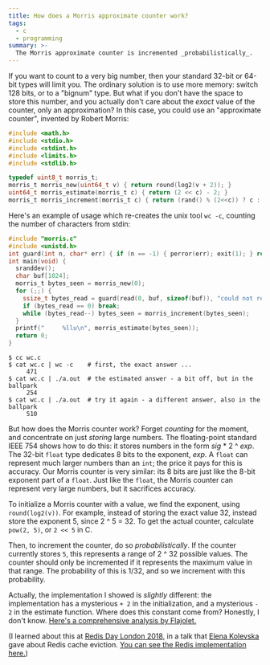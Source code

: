 ```yaml
---
title: How does a Morris approximate counter work?
tags:
  - c
  - programming
summary: >-
  The Morris approximate counter is incremented _probabilistically_.
---
```


If you want to count to a very big number,
then your standard 32-bit or 64-bit types
will limit you.
The ordinary solution is to use more memory:
switch 128 bits, or to a "bignum" type.
But what if you don't have the space to store this number,
and you actually don't care about the _exact_ value of the counter,
only an approximation?
In this case,
you could use an "approximate counter", invented by Robert Morris:

```c
#include <math.h>
#include <stdio.h>
#include <stdint.h>
#include <limits.h>
#include <stdlib.h>

typedef uint8_t morris_t;
morris_t morris_new(uint64_t v) { return round(log2(v + 2)); }
uint64_t morris_estimate(morris_t c) { return (2 << c) - 2; }
morris_t morris_increment(morris_t c) { return (rand() % (2<<c)) ? c : c+1; }

```

Here's an example of usage which re-creates the unix tool `wc -c`,
counting the number of characters from stdin:

```c
#include "morris.c"
#include <unistd.h>
int guard(int n, char* err) { if (n == -1) { perror(err); exit(1); } return n; }
int main(void) {
  sranddev();
  char buf[1024];
  morris_t bytes_seen = morris_new(0);
  for (;;) {
    ssize_t bytes_read = guard(read(0, buf, sizeof(buf)), "could not read stdin");
    if (bytes_read == 0) break;
    while (bytes_read--) bytes_seen = morris_increment(bytes_seen);
  }
  printf("     %llu\n", morris_estimate(bytes_seen));
  return 0;
}
```

```console
$ cc wc.c
$ cat wc.c | wc -c    # first, the exact answer ...
     471
$ cat wc.c | ./a.out  # the estimated answer - a bit off, but in the ballpark
     254
$ cat wc.c | ./a.out  # try it again - a different answer, also in the ballpark
     510
```

But how does the Morris counter work?
Forget _counting_ for the moment, and concentrate on just _storing_ large numbers.
The floating-point standard IEEE 754 shows how to do this:
it stores numbers in the form _sig_ * 2 ^ _exp_.
The 32-bit `float` type dedicates 8 bits to the exponent, _exp_.
A `float` can represent much larger numbers than an `int`;
the price it pays for this is accuracy.
Our Morris counter is very similar:
its 8 bits are just like the 8-bit exponent part of a `float`.
Just like the `float`, the Morris counter can represent very large numbers,
but it sacrifices accuracy.

To initialize a Morris counter with a value,
we find the exponent, using `round(log2(v))`.
For example, instead of storing the exact value 32,
instead store the exponent 5, since 2 ^ 5 = 32.
To get the actual counter, calculate `pow(2, 5)`, or `2 << 5` in C.

Then, to increment the counter,
do so _probabilistically_.
If the counter currently stores `5`,
this represents a range of 2 ^ 32 possible values.
The counter should only be incremented if it represents the maximum value in that range.
The probability of this is 1/32,
and so we increment with this probability.

Actually, the implementation I showed is _slightly_ different:
the implementation has a mysterious `+ 2` in the initialization,
and a mysterious `- 2` in the estimate function.
Where does this constant come from?
Honestly, I don't know.
[Here's a comprehensive analysis by Flajolet.](http://algo.inria.fr/flajolet/Publications/Flajolet85c.pdf)

(I learned about this at [Redis Day London 2018](https://redislabs.com/community/redis-day-london-2018/),
in a talk that [Elena Kolevska](http://www.elenakolevska.com/)
gave about Redis cache eviction.
[You can see the Redis implementation here.](https://github.com/antirez/redis/blob/129f2d2746ca80451d8c84b223b568298020b125/src/evict.c#L315))
